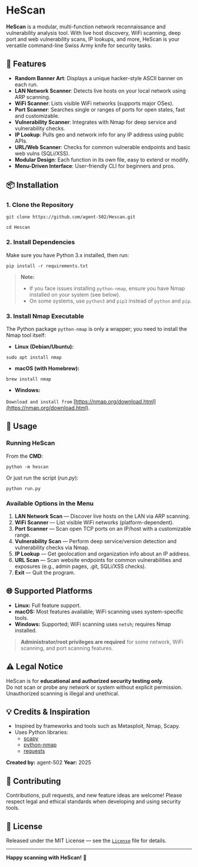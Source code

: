 # HeScan

**HeScan** is a modular, multi-function network reconnaissance and vulnerability analysis tool. With live host discovery, WiFi scanning, deep port and web vulnerability scans, IP lookups, and more, HeScan is your versatile command-line Swiss Army knife for security tasks.

## 🚩 Features

- **Random Banner Art**: Displays a unique hacker-style ASCII banner on each run.
- **LAN Network Scanner**: Detects live hosts on your local network using ARP scanning.
- **WiFi Scanner**: Lists visible WiFi networks (supports major OSes).
- **Port Scanner**: Searches single or ranges of ports for open states, fast and customizable.
- **Vulnerability Scanner**: Integrates with Nmap for deep service and vulnerability checks.
- **IP Lookup**: Pulls geo and network info for any IP address using public APIs.
- **URL/Web Scanner**: Checks for common vulnerable endpoints and basic web vulns (SQLi/XSS).
- **Modular Design**: Each function in its own file, easy to extend or modify.
- **Menu-Driven Interface**: User-friendly CLI for beginners and pros.

## 📦 Installation

### 1. Clone the Repository

`git clone https://github.com/agent-502/Hescan.git`

`cd Hescan`


### 2. Install Dependencies

Make sure you have Python 3.x installed, then run:

`pip install -r requirements.txt`


> **Note:**  
> - If you face issues installing `python-nmap`, ensure you have Nmap installed on your system (see below).  
> - On some systems, use `python3` and `pip3` instead of `python` and `pip`.

### 3. Install Nmap Executable

The Python package `python-nmap` is only a wrapper; you need to install the Nmap tool itself:

- **Linux (Debian/Ubuntu):**

`sudo apt install nmap`


- **macOS (with Homebrew):**

`brew install nmap`


- **Windows:**

```Download and install from``` [https://nmap.org/download.html](https://nmap.org/download.html).

## 🚀 Usage

### Running HeScan

From the **CMD**:

`python -m hescan`


Or just run the script (*run.py*):

`python run.py`


### Available Options in the Menu

1. **LAN Network Scan** — Discover live hosts on the LAN via ARP scanning.  
2. **WiFi Scanner** — List visible WiFi networks (platform-dependent).  
3. **Port Scanner** — Scan open TCP ports on an IP/host with a customizable range.  
4. **Vulnerability Scan** — Perform deep service/version detection and vulnerability checks via Nmap.  
5. **IP Lookup** — Get geolocation and organization info about an IP address.  
6. **URL Scan** — Scan website endpoints for common vulnerabilities and exposures (e.g., admin pages, .git, SQLi/XSS checks).  
7. **Exit** — Quit the program.

## 🌐 Supported Platforms

- **Linux:** Full feature support.  
- **macOS:** Most features available; WiFi scanning uses system-specific tools.  
- **Windows:** Supported; WiFi scanning uses `netsh`; requires Nmap installed.

> **Administrator/root privileges are required** for some network, WiFi scanning, and port scanning features.

## ⚠️ Legal Notice

HeScan is for **educational and authorized security testing only**.  
Do not scan or probe any network or system without explicit permission.  
Unauthorized scanning is illegal and unethical.

## 💡 Credits & Inspiration

- Inspired by frameworks and tools such as Metasploit, Nmap, Scapy.  
- Uses Python libraries:  
  - [scapy](https://github.com/secdev/scapy)  
  - [python-nmap](https://xael.org/pages/python-nmap-en.html)  
  - [requests](https://docs.python-requests.org/en/latest/)

**Created by:** agent-502
**Year:** 2025

## 🌟 Contributing

Contributions, pull requests, and new feature ideas are welcome! Please respect legal and ethical standards when developing and using security tools.

## 📄 License

Released under the MIT License — see the [`License`](https://github.com/uustuff/Hescan/blob/main/LICENSE) file for details.

---

**Happy scanning with HeScan!** 🚀
